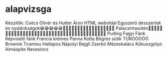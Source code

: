 # alapvizsga
Készítők: Csécs Olivér és Hutter Áron 
HTML weboldal
Egyszerű desszertek és nyalánkságok😁😁😁😁😁🥧🍦🍰🍰🎂🎂🎂🎂🍪🍪🍩🍩🍩🍩🍨🍧🍨🍨
Palacsintasütés🥞🥞🥞🥞🥞🥞🥞🥞🥞🥞🥞🥞🥞🥞🥞🥞🥞🥞🧇🧇🧇🧇🧇🧇🧇🧇🧇😋😋😋😋😋😋😋😋😋😋😋😋😋
Puding
Fagyi
Fánk
Képviselő fánk
Francia krémes
Panna Kotta
Bögrés sütik
TÚRÓÓÓÓÓ
Brownie Tiramisu
Hatlapos
Nápolyi
Bejgli
Zserbó
Mézeskalács
Kókuszgolyó
Almáspite
Nevesincs







